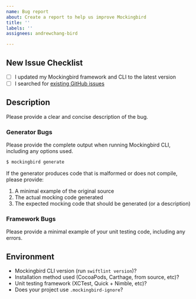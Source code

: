 ```yaml
---
name: Bug report
about: Create a report to help us improve Mockingbird
title: ''
labels: ''
assignees: andrewchang-bird

---
```


## New Issue Checklist

- [ ] I updated my Mockingbird framework and CLI to the latest version
- [ ] I searched for [existing GitHub issues](https://github.com/birdrides/mockingbird/issues)

## Description

Please provide a clear and concise description of the bug.

### Generator Bugs

Please provide the complete output when running Mockingbird CLI, including any options used.

```bash
$ mockingbird generate
```

If the generator produces code that is malformed or does not compile, please provide:
1. A minimal example of the original source
2. The actual mocking code generated
3. The expected mocking code that should be generated (or a description)

### Framework Bugs

Please provide a minimal example of your unit testing code, including any errors.

## Environment

* Mockingbird CLI version (run `swiftlint version`)?
* Installation method used (CocoaPods, Carthage, from source, etc)?
* Unit testing framework (XCTest, Quick + Nimble, etc)?
* Does your project use `.mockingbird-ignore`?
